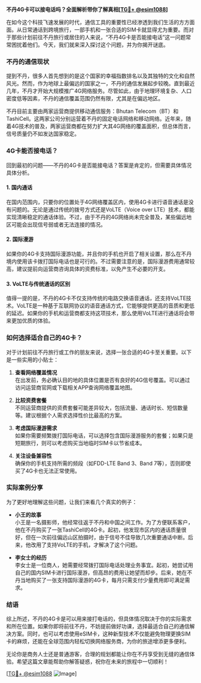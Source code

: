 **不丹4G卡可以接电话吗？全面解析带你了解真相[[TG💪+ @esim1088](https://t.me/s/esim1088)]**

在如今这个科技飞速发展的时代，通信工具的重要性已经渗透到我们生活的方方面面。从日常通话到跨境旅行，一部手机和一张合适的SIM卡就显得尤为重要。而对于那些计划前往不丹旅行或居住的人来说，“不丹4G卡是否能接电话”这一问题常常困扰着他们。今天，我们就来深入探讨这个问题，并为你揭开谜底。

### 不丹的通信现状

提到不丹，很多人首先想到的是这个国家的幸福指数排名以及其独特的文化和自然风光。然而，作为地球上最偏远的国家之一，不丹的通信发展起步较晚。直到最近几年，不丹才开始大规模推广4G网络服务。尽管如此，由于地理环境复杂、人口密度低等因素，不丹的通信覆盖范围仍然有限，尤其是在偏远地区。

不丹目前主要由两家运营商提供移动通信服务：Bhutan Telecom（BT）和TashiCell。这两家公司分别运营着不丹的固定电话网络和移动网络。近年来，随着4G技术的普及，两家运营商都在努力扩大其4G网络的覆盖面积，但总体而言，信号质量仍不如发达国家稳定。

### 4G卡能否接电话？

回到最初的问题——不丹的4G卡是否能接电话？答案是肯定的，但需要具体情况具体分析。

#### 1. **国内通话**
在国内范围内，只要你的位置处于4G网络覆盖区内，使用4G卡进行语音通话是没有问题的。无论是通过传统的拨号方式还是VoLTE（Voice over LTE）技术，都能实现清晰稳定的通话体验。不过，由于不丹的4G网络尚未完全普及，某些偏远地区可能会出现信号弱或者无法连接的情况。

#### 2. **国际漫游**
如果你的4G卡支持国际漫游功能，并且你的手机也开启了相关设置，那么在不丹境内使用该卡拨打国际电话也是可行的。不过需要注意的是，国际漫游费用通常较高，建议提前向运营商咨询具体的资费标准，以免产生不必要的开支。

#### 3. **VoLTE与传统通话的区别**
值得一提的是，不丹的4G卡不仅支持传统的电路交换语音通话，还支持VoLTE技术。VoLTE是一种基于互联网协议的语音通话方式，它能够提供更高的音质和更低的延迟。如果你的手机和运营商都支持这项技术，那么使用VoLTE进行通话将会带来更加优质的体验。

### 如何选择适合自己的4G卡？

对于计划前往不丹旅行或工作的朋友来说，选择一张合适的4G卡至关重要。以下是一些实用的小贴士：

1. **查看网络覆盖情况**  
   在出发前，务必确认目的地的具体位置是否有良好的4G信号覆盖。可以通过访问运营商官网或下载相关APP查询网络覆盖地图。

2. **比较资费套餐**  
   不同运营商提供的资费套餐可能差异较大，包括流量、通话时长、短信数量等。建议根据个人需求选择性价比最高的方案。

3. **考虑国际漫游需求**  
   如果你需要频繁拨打国际电话，可以选择包含国际漫游服务的套餐；如果只是短期旅行，则可以考虑购买当地临时SIM卡以节省成本。

4. **关注设备兼容性**  
   确保你的手机支持所需的频段（如FDD-LTE Band 3、Band 7等），否则即使买了4G卡也无法正常使用。

### 实际案例分享

为了更好地理解这些问题，让我们来看几个真实的例子：

- **小王的故事**  
  小王是一名摄影师，他经常往返于不丹和中国之间工作。为了方便联系客户，他在不丹购买了一张TashiCell的4G卡。起初，他发现市区内的通话质量很好，但在一次前往偏远山区拍摄时，由于信号不佳导致几次重要通话中断。后来，他改用了支持VoLTE的手机，才解决了这个问题。

- **李女士的经历**  
  李女士是一位商人，她需要经常拨打国际电话处理业务事宜。起初，她尝试用自己的国内SIM卡进行国际漫游，但高昂的费用让她望而却步。后来，她在不丹当地购买了一张支持国际漫游的4G卡，每月只需支付少量费用即可满足需求。

### 结语

综上所述，不丹的4G卡是可以用来接打电话的，但具体情况取决于你的实际需求和所在位置。如果你即将前往不丹，不妨提前做好功课，选择最适合自己的通信解决方案。同时，也可以考虑使用eSIM卡，这种新型技术不仅能避免物理更换SIM卡的麻烦，还能在全球范围内轻松切换网络服务商，为你的旅途增添更多便利。

无论你是商务人士还是普通游客，合理的规划都能让你在不丹享受到无缝的通信体验。希望这篇文章能帮助你解答疑惑，祝你在未来的旅程中一切顺利！

[[TG💪+ @esim1088](https://t.me/s/esim1088) ![Image](https://i.postimg.cc/4NQfJmqS/Snipaste-2025-05-13-00-14-12.png)]